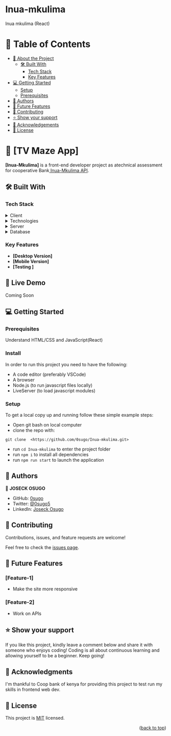 # Inua-mkulima
Inua mkulima (React)

<a name="readme-top"></a>

# 📗 Table of Contents

- [📖 About the Project](#about-project)
  - [🛠 Built With](#built-with)
    - [Tech Stack](#tech-stack)
    - [Key Features](#key-features)
- [💻 Getting Started](#getting-started)
  - [Setup](#setup)
  - [Prerequisites](#prerequisites)
- [👥 Authors](#authors)
- [🔭 Future Features](#future-features)
- [🤝 Contributing](#contributing)
- [⭐️ Show your support](#support)
- [🙏 Acknowledgements](#acknowledgements)
- [📝 License](#license)

# 📖 [TV Maze App] <a name="about-project"></a>


**[Inua-Mkulima]** is a front-end developer project as atechnical assessment for cooperative Bank<a href=""> Inua-Mkulima API</a>.

## 🛠 Built With  <a name="built-with"></a>

### Tech Stack <a name="tech-stack"></a>

<details>
  <summary>Client</summary>
  <ul>
    <li><a href="https://developer.mozilla.org/en-US/docs/Web/HTML">HTML</a></li>
    <li><a href="https://developer.mozilla.org/en-US/docs/Web/CSS">CSS</a></li>
    <li><a href="https://developer.mozilla.org/en-US/docs/Web/JavaScript">JavaScript</a></li>
    
  </ul>
</details>

<details>
<summary>Technologies</summary>
  <ul>
    <li><a href="https://dummyjson.com/products">API</a></li>
  </ul>
</details>

<details>
  <summary>Server</summary>
  <ul>
    <li><a href="#">N/A</a></li>
  </ul>
</details>

<details>
<summary>Database</summary>
  <ul>
    <li><a href="#">N/A</a></li>
  </ul>
</details>

### Key Features <a name="key-features"></a>

- **[Desktop Version]**
- **[Mobile Version]**
- **[Testing ]**


## 🚀 Live Demo <a name="live-demo"></a>
Coming Soon


## 💻 Getting Started <a name="getting-started"></a>
### Prerequisites
Understand HTML/CSS and JavaScript(React)

### Install
In order to run this project you need to have the following:

- A code editor (preferably VSCode)
- A browser
- Node.js (to run javascript files locally)
- LiveServer (to load javascript modules)

### Setup

To get a local copy up and running follow these simple example steps:

- Open git bash on local computer
- clone the repo with: 
```
git clone  <https://github.com/0sugo/Inua-mkulima.git>
```
- run ```cd Inua-mkulima``` to enter the project folder
- run ```npm i``` to install all dependencies
- run ```npm run start``` to launch the application


## 👥 Authors <a name="authors"></a>



👤 **JOSECK OSUGO**

- GitHub: [0sugo](https://github.com/0sugo)
- Twitter: [@0sugo5](https://twitter.com/osugo5)
- LinkedIn: [Joseck Osugo](https://www.linkedin.com/in/joseck-osugo-873b0618a/)



## 🤝 Contributing <a name="contributing"></a>

Contributions, issues, and feature requests are welcome!

Feel free to check the [issues page](https://github.com/0sugo/Inua-mkulima.git).

## 🔭 Future Features <a name="future-features"></a>

### **[Feature-1]** 
- Make the site more responsive

### **[Feature-2]** 

- Work on APIs


## ⭐️ Show your support <a name="support"></a>

If you like this project, kindly leave a comment below and share it with someone who enjoys coding! Coding is all about continuous learning and allowing yourself to be a beginner. Keep going! 

## 🙏 Acknowledgments <a name="acknowledgements"></a>

I'm thankful to Coop bank of kenya for providing this project to test run my skills in frontend web dev. 

## 📝 License <a name="license"></a>

This project is [MIT](./LICENSE) licensed.

<p align="right">(<a href="#readme-top">back to top</a>)</p>
